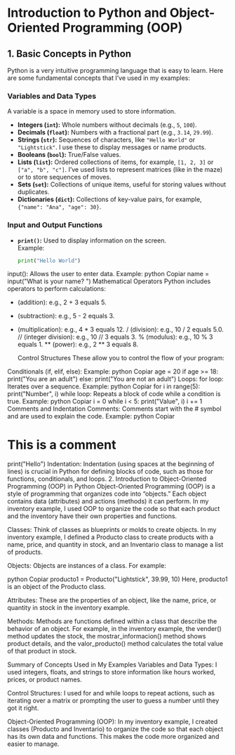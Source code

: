 # Introduction to Python and Object-Oriented Programming (OOP)

## 1. Basic Concepts in Python

Python is a very intuitive programming language that is easy to learn. Here are some fundamental concepts that I’ve used in my examples:

### Variables and Data Types
A variable is a space in memory used to store information.
- **Integers (`int`):** Whole numbers without decimals (e.g., `5`, `100`).
- **Decimals (`float`):** Numbers with a fractional part (e.g., `3.14`, `29.99`).
- **Strings (`str`):** Sequences of characters, like `"Hello World"` or `"Lightstick"`. I use these to display messages or name products.
- **Booleans (`bool`):** True/False values.
- **Lists (`list`):** Ordered collections of items, for example, `[1, 2, 3]` or `["a", "b", "c"]`. I’ve used lists to represent matrices (like in the maze) or to store sequences of moves.
- **Sets (`set`):** Collections of unique items, useful for storing values without duplicates.
- **Dictionaries (`dict`):** Collections of key-value pairs, for example, `{"name": "Ana", "age": 30}`.

### Input and Output Functions
- **`print()`:** Used to display information on the screen.  
  Example:
  ```python
  print("Hello World")
input(): Allows the user to enter data.
Example:
python
Copiar
name = input("What is your name? ")
Mathematical Operators
Python includes operators to perform calculations:

+ (addition): e.g., 2 + 3 equals 5.
- (subtraction): e.g., 5 - 2 equals 3.
* (multiplication): e.g., 4 * 3 equals 12.
/ (division): e.g., 10 / 2 equals 5.0.
// (integer division): e.g., 10 // 3 equals 3.
% (modulus): e.g., 10 % 3 equals 1.
** (power): e.g., 2 ** 3 equals 8.

  Control Structures
These allow you to control the flow of your program:

Conditionals (if, elif, else):
Example:
python
Copiar
age = 20
if age >= 18:
    print("You are an adult")
else:
    print("You are not an adult")
Loops:
for loop: Iterates over a sequence.
Example:
python
Copiar
for i in range(5):
    print("Number", i)
while loop: Repeats a block of code while a condition is true.
Example:
python
Copiar
i = 0
while i < 5:
    print("Value", i)
    i += 1
Comments and Indentation
Comments:
Comments start with the # symbol and are used to explain the code.
Example:
python
Copiar
# This is a comment
print("Hello")
Indentation:
Indentation (using spaces at the beginning of lines) is crucial in Python for defining blocks of code, such as those for functions, conditionals, and loops.
2. Introduction to Object-Oriented Programming (OOP) in Python
Object-Oriented Programming (OOP) is a style of programming that organizes code into “objects.” Each object contains data (attributes) and actions (methods) it can perform. In my inventory example, I used OOP to organize the code so that each product and the inventory have their own properties and functions.

Classes:
Think of classes as blueprints or molds to create objects. In my inventory example, I defined a Producto class to create products with a name, price, and quantity in stock, and an Inventario class to manage a list of products.

Objects:
Objects are instances of a class. For example:

python
Copiar
producto1 = Producto("Lightstick", 39.99, 10)
Here, producto1 is an object of the Producto class.

Attributes:
These are the properties of an object, like the name, price, or quantity in stock in the inventory example.

Methods:
Methods are functions defined within a class that describe the behavior of an object. For example, in the inventory example, the vender() method updates the stock, the mostrar_informacion() method shows product details, and the valor_producto() method calculates the total value of that product in stock.

Summary of Concepts Used in My Examples
Variables and Data Types:
I used integers, floats, and strings to store information like hours worked, prices, or product names.

Control Structures:
I used for and while loops to repeat actions, such as iterating over a matrix or prompting the user to guess a number until they got it right.

Object-Oriented Programming (OOP):
In my inventory example, I created classes (Producto and Inventario) to organize the code so that each object has its own data and functions. This makes the code more organized and easier to manage.
